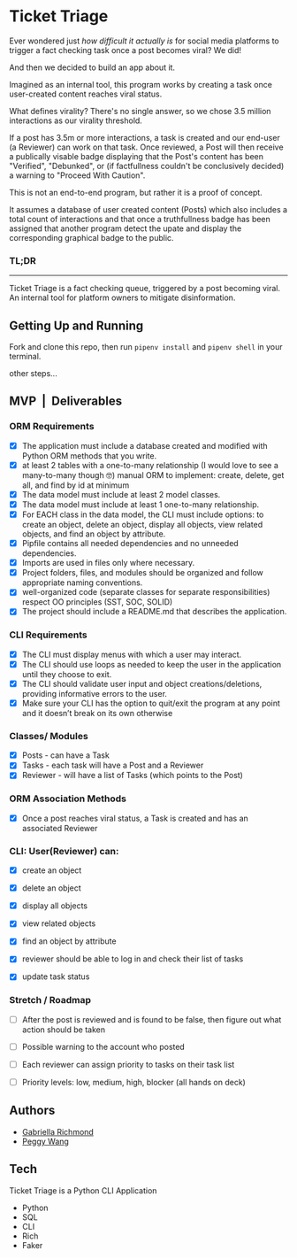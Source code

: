 # Ticket Triage
Ever wondered just *how difficult it actually is* for social media platforms to trigger a fact checking task once a post becomes viral? We did! 

And then we decided to build an app about it. 

Imagined as an internal tool, this program works by creating a task once user-created content reaches viral status. 

What defines virality? There's no single answer, so we chose 3.5 million interactions as our virality threshold.

If a post has 3.5m or more interactions, a task is created and our end-user (a Reviewer) can work on that task. Once reviewed, a Post will then receive a publically visable badge displaying that the Post's content has been "Verified", "Debunked", or (if factfullness couldn't be conclusively decided) a warning to "Proceed With Caution".

This is not an end-to-end program, but rather it is a proof of concept. 

It assumes a database of user created content (Posts) which also includes a total count of interactions and that once a truthfullness badge has been assigned that another program detect the upate and display the corresponding graphical badge to the public.



### TL;DR
---
Ticket Triage is a fact checking queue, triggered by a post becoming viral. An internal tool for platform owners to mitigate disinformation.



## Getting Up and Running
Fork and clone this repo, then run ```pipenv install``` and ```pipenv shell``` in your terminal.

other steps...



## MVP &nbsp;|&nbsp; Deliverables
### ORM Requirements
- [x] The application must include a database created and modified with Python ORM methods that you write.
- [x] at least 2 tables with a one-to-many relationship (I would love to see a many-to-many though 🤓) manual ORM to implement: create, delete, get all, and find by id at minimum
- [x] The data model must include at least 2 model classes.
- [x] The data model must include at least 1 one-to-many relationship.
- [x] For EACH class in the data model, the CLI must include options: to create an object, delete an object, display all objects, view related objects, and find an object by attribute.
- [x] Pipfile contains all needed dependencies and no unneeded dependencies.
- [x] Imports are used in files only where necessary.
- [x] Project folders, files, and modules should be organized and follow appropriate naming conventions.
- [x] well-organized code (separate classes for separate responsibilities) respect OO principles (SST, SOC, SOLID)
- [x] The project should include a README.md that describes the application.

### CLI Requirements
- [x] The CLI must display menus with which a user may interact.
- [x] The CLI should use loops as needed to keep the user in the application until they choose to exit.
- [x] The CLI should validate user input and object creations/deletions, providing informative errors to the user.
- [x] Make sure your CLI has the option to quit/exit the program at any point and it doesn’t break on its own otherwise

### Classes/ Modules
- [x] Posts - can have a Task
- [x] Tasks - each task will have a Post and a Reviewer
- [x] Reviewer - will have a list of Tasks (which points to the Post)

### ORM Association Methods
- [x] Once a post reaches viral status, a Task is created and has an associated Reviewer

### CLI: User(Reviewer) can:
- [x] create an object
- [x] delete an object 
- [x] display all objects 
- [x] view related objects 
- [x] find an object by attribute
- [x] reviewer should be able to log in and check their list of tasks
- [x] update task status


### Stretch / Roadmap
- [ ] After the post is reviewed and is found to be false, then figure out what action should be taken
- [ ] Possible warning to the account who posted
- [ ] Each reviewer can assign priority to tasks on their task list 
- [ ] Priority levels: low, medium, high, blocker (all hands on deck)



## Authors
- [Gabriella Richmond](https://github.com/gabriellarichmo)
- [Peggy Wang](https://github.com/pwangy)


## Tech
Ticket Triage is a Python CLI Application
- Python
- SQL
- CLI
- Rich
- Faker
